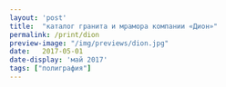 ```yaml
---
layout: 'post'
title:  "каталог гранита и мрамора компании «Дион»"
permalink: /print/dion
preview-image: "/img/previews/dion.jpg"
date:   2017-05-01
date-display: 'май 2017'
tags: ["полиграфия"] 
---
```


<img src="https://i.imgur.com/b4Wum2o.jpg" alt=""><br>
<img src="https://i.imgur.com/gBHwUmj.jpg" alt=""><br>
<img src="https://i.imgur.com/4uYLKkl.jpg" alt=""><br>